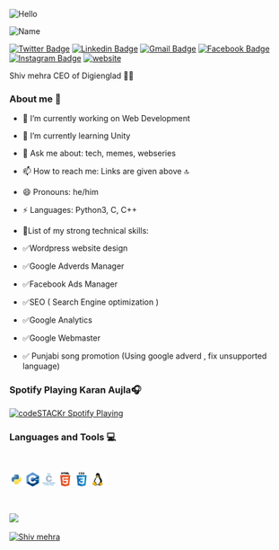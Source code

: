 ![Hello](Hello.gif)

![Name](udit-mehra.png)

[![Twitter Badge](https://img.shields.io/badge/-@digiengland13-1ca0f1?style=social&logo=twitter&logoColor=blue&link=https://twitter.com/digiengland13)](https://twitter.com/digiengland13) [![Linkedin Badge](https://img.shields.io/badge/-digiengland13-blue?style=social&logo=Linkedin&logoColor=blue&link=https://www.linkedin.com/in/digiengland13)](https://www.linkedin.com/in/digiengland13)
[![Gmail Badge](https://img.shields.io/badge/-shivmehra98880@gmail.com-c14438?style=social&logo=Gmail&logoColor=red&link=shivmehra98880@gmail.com)](mailto:shivmehra98880@gmail.com) [![Facebook Badge](https://img.shields.io/badge/-Digiengland-4267b2?style=social&&logo=Facebook&logoColor=blue&link=https://www.facebook.com/shiv.mehra13)](https://www.facebook.com/digiengland13) [![Instagram Badge](https://img.shields.io/badge/-@Digiengland-833ab4?style=social&logo=Instagram&logoColor=A14DAF&link=https://www.instagram.com/digiengland_institute)](https://www.instagram.com/digiengland_institute) [![website](https://img.shields.io/badge/Website-digiengland.in-2648ff?style=flat-square&logo=google-chrome)](https://digiengland.in)

Shiv mehra CEO of Digienglad 👨‍💻 

### About me :eyes:

- 🔭 I’m currently working on Web Development
- 🌱 I’m currently learning Unity
- 💬 Ask me about: tech, memes, webseries
- 📫 How to reach me: Links are given above 🔝
- 😄 Pronouns: he/him
-  ⚡ Languages: Python3, C, C++


- 🔭List of my strong technical skills:

- ✅Wordpress website design
- ✅Google Adverds Manager
- ✅Facebook Ads Manager
- ✅SEO ( Search Engine optimization )
- ✅Google Analytics
- ✅Google Webmaster
- ✅ Punjabi song promotion (Using google adverd , fix unsupported language)
### Spotify Playing Karan Aujla🎧

[<img src="https://now-playing-codestackr.vercel.app/api/spotify-playing" alt="codeSTACKr Spotify Playing" width="350" />](https://open.spotify.com/artist/4PULA4EFzYTrxYvOVlwpiQ)


### Languages and Tools :computer:
<br/><p align="left"><code><img height="25" src="https://raw.githubusercontent.com/github/explore/80688e429a7d4ef2fca1e82350fe8e3517d3494d/topics/python/python.png"></code>
<code><img height="25" src="https://raw.githubusercontent.com/github/explore/5c058a388828bb5fde0bcafd4bc867b5bb3f26f3/topics/cpp/cpp.png"></code>
<code><img height="25" src="https://raw.githubusercontent.com/github/explore/80688e429a7d4ef2fca1e82350fe8e3517d3494d/topics/c/c.png"></code>
<code><img height="25" src="https://raw.githubusercontent.com/github/explore/80688e429a7d4ef2fca1e82350fe8e3517d3494d/topics/html/html.png"></code>
<code><img height="25" src="https://raw.githubusercontent.com/github/explore/80688e429a7d4ef2fca1e82350fe8e3517d3494d/topics/css/css.png"></code>
<code><img height="25" src="https://raw.githubusercontent.com/github/explore/80688e429a7d4ef2fca1e82350fe8e3517d3494d/topics/linux/linux.png"></code></p>
<br/>

<img src="https://github-readme-stats.vercel.app/api?username=shivmehra13&&show_icons=true&title_color=ffffff&icon_color=bb2acf&text_color=daf7dc&bg_color=151515">

<!--
**imanishbarnwal/imanishbarnwal** is a ✨ _special_ ✨ repository because its `README.md` (this file) appears on your GitHub profile.

Here are some ideas to get you started:

- 🔭 I’m currently working on ...
- 🌱 I’m currently learning ...
- 👯 I’m looking to collaborate on ...
- 🤔 I’m looking for help with ...
- 💬 Ask me about ...
- 📫 How to reach me: ...
- 😄 Pronouns: ...
- ⚡ Fun fact: ...
-->
[![Shiv mehra](https://img.youtube.com/vi/WCTOzt66rR0/0.jpg)](https://www.youtube.com/watch?v=WCTOzt66rR0)

